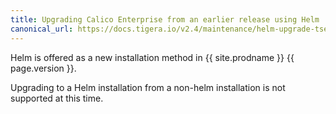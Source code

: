 ```yaml
---
title: Upgrading Calico Enterprise from an earlier release using Helm
canonical_url: https://docs.tigera.io/v2.4/maintenance/helm-upgrade-tsee
---
```


Helm is offered as a new installation method in {{ site.prodname }} {{ page.version }}.

Upgrading to a Helm installation from a non-helm installation is not supported at this time.
